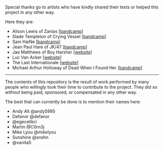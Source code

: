 Special thanks go to artists who have kindly shared their texts or helped this project in any other way.

Here they are:
 - Alison Lewis of Zanias [[bandcamp](https://zanias.bandcamp.com/)]
 - Slade Templeton of Crying Vessel [[bandcamp](https://cryingvessel.bandcamp.com/)]
 - Sam HaiNe [[bandcamp](https://samhaine.bandcamp.com/)]
 - Jean Paul Hare of JK/47 [[bandcamp](https://jaykay47.bandcamp.com/)]
 - Jae Matthews of Boy Harsher [[website](https://boyharsher.com/)]
 - Luc Van Acker [[website](http://www.lucvanacker.com/)]
 - The Last Internationale [[website](https://www.tlinyc.com/)]
 - Michael Arthur Holloway of Dead When I Found Her [[bandcamp](https://deadwhenifoundher.bandcamp.com/)]

---

The contents of this repository is the result of work performed by many people who willingly took their time to contribute to the project.
They did so without being paid, sponsored, or compensated in any other way.

The best that can currently be done is to mention their names here:
 - Andy Alt @andy5995
 - Defanor @defanor
 - @egecelikci
 - Martin @C0rn3j
 - Mike Lyou @mikelyou
 - Sunshine @snshn
 - @vanita5
